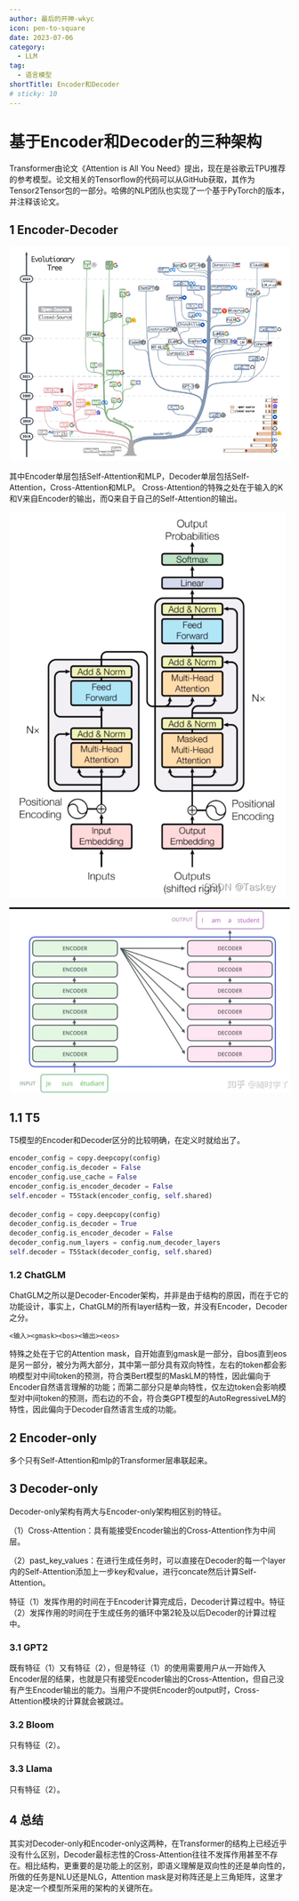 ```yaml
---
author: 最后的开神-wkyc
icon: pen-to-square
date: 2023-07-06
category:
  - LLM
tag:
  - 语言模型
shortTitle: Encoder和Decoder
# sticky: 10
---
```


# 基于Encoder和Decoder的三种架构

Transformer由论文《Attention is All You Need》提出，现在是谷歌云TPU推荐的参考模型。论文相关的Tensorflow的代码可以从GitHub获取，其作为Tensor2Tensor包的一部分。哈佛的NLP团队也实现了一个基于PyTorch的版本，并注释该论文。

<!-- more -->

## 1 Encoder-Decoder

![示意图](/assets/images/llm/coder_1.png "图1.1 语言模型进化树")

其中Encoder单层包括Self-Attention和MLP，Decoder单层包括Self-Attention，Cross-Attention和MLP。
Cross-Attention的特殊之处在于输入的K和V来自Encoder的输出，而Q来自于自己的Self-Attention的输出。

![示意图](/assets/images/llm/coder_2.png "图1.2 标准transformer架构")

![示意图](/assets/images/llm/coder_3.png "图1.3 Encoder的输出流向")

## 1.1 T5

T5模型的Encoder和Decoder区分的比较明确，在定义时就给出了。
```python
encoder_config = copy.deepcopy(config)
encoder_config.is_decoder = False
encoder_config.use_cache = False
encoder_config.is_encoder_decoder = False
self.encoder = T5Stack(encoder_config, self.shared)

decoder_config = copy.deepcopy(config)
decoder_config.is_decoder = True
decoder_config.is_encoder_decoder = False
decoder_config.num_layers = config.num_decoder_layers
self.decoder = T5Stack(decoder_config, self.shared)
```
### 1.2 ChatGLM

ChatGLM之所以是Decoder-Encoder架构，并非是由于结构的原因，而在于它的功能设计，事实上，ChatGLM的所有layer结构一致，并没有Encoder，Decoder之分。

```
<输入><gmask><bos><输出><eos>
```

特殊之处在于它的Attention mask，自开始直到gmask是一部分，自bos直到eos是另一部分，被分为两大部分，其中第一部分具有双向特性，左右的token都会影响模型对中间token的预测，符合类Bert模型的MaskLM的特性，因此偏向于Encoder自然语言理解的功能；而第二部分只是单向特性，仅左边token会影响模型对中间token的预测，而右边的不会，符合类GPT模型的AutoRegressiveLM的特性，因此偏向于Decoder自然语言生成的功能。

## 2 Encoder-only

多个只有Self-Attention和mlp的Transformer层串联起来。

## 3 Decoder-only

Decoder-only架构有两大与Encoder-only架构相区别的特征。

（1）Cross-Attention：具有能接受Encoder输出的Cross-Attention作为中间层。

（2）past_key_values：在进行生成任务时，可以直接在Decoder的每一个layer内的Self-Attention添加上一步key和value，进行concate然后计算Self-Attention。

特征（1）发挥作用的时间在于Encoder计算完成后，Decoder计算过程中。特征（2）发挥作用的时间在于生成任务的循环中第2轮及以后Decoder的计算过程中。

### 3.1 GPT2

既有特征（1）又有特征（2），但是特征（1）的使用需要用户从一开始传入Encoder层的结果，也就是只有接受Encoder输出的Cross-Attention，但自己没有产生Encoder输出的能力。当用户不提供Encoder的output时，Cross-Attention模块的计算就会被跳过。

### 3.2 Bloom

只有特征（2）。

### 3.3 Llama

只有特征（2）。

## 4 总结
其实对Decoder-only和Encoder-only这两种，在Transformer的结构上已经近乎没有什么区别，Decoder最标志性的Cross-Attention往往不发挥作用甚至不存在。相比结构，更重要的是功能上的区别，即语义理解是双向性的还是单向性的，所做的任务是NLU还是NLG，Attention mask是对称阵还是上三角矩阵，这里才是决定一个模型所采用的架构的关键所在。
